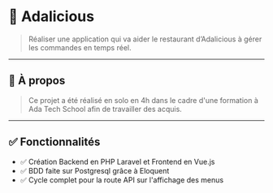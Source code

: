 # 🧠 Adalicious

> Réaliser une application qui va aider le restaurant d’Adalicious à gérer les commandes en temps réel.

---

## 📌 À propos

> Ce projet a été réalisé en solo en 4h dans le cadre d'une formation à Ada Tech School afin de travailler des acquis.

---

## ✅ Fonctionnalités

- ✅ Création Backend en PHP Laravel et Frontend en Vue.js
- ✅ BDD faite sur Postgresql grâce à Eloquent
- ✅ Cycle complet pour la route API sur l'affichage des menus
